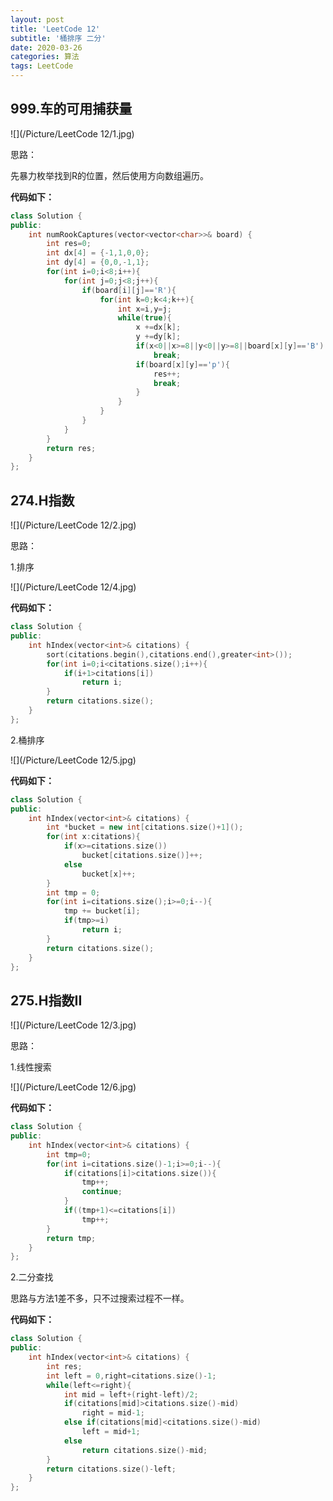 ```yaml
---
layout: post
title: 'LeetCode 12'
subtitle: '桶排序 二分'
date: 2020-03-26
categories: 算法
tags: LeetCode
---
```


## 999.车的可用捕获量

![](/Picture/LeetCode 12/1.jpg)

思路：

先暴力枚举找到R的位置，然后使用方向数组遍历。

**代码如下：**

```c++
class Solution {
public:
    int numRookCaptures(vector<vector<char>>& board) {
        int res=0;
    	int dx[4] = {-1,1,0,0};
    	int dy[4] = {0,0,-1,1};
    	for(int i=0;i<8;i++){
    		for(int j=0;j<8;j++){
    			if(board[i][j]=='R'){
    				for(int k=0;k<4;k++){
    					int x=i,y=j;
    					while(true){
    						x +=dx[k];
    						y +=dy[k];
    						if(x<0||x>=8||y<0||y>=8||board[x][y]=='B')
    							break;
    						if(board[x][y]=='p'){
    							res++;
    							break;
    						}
    					}
    				}
    			}
    		}
    	}
    	return res;
    }
};
```

## 274.H指数

![](/Picture/LeetCode 12/2.jpg)

思路：

1.排序

![](/Picture/LeetCode 12/4.jpg)

**代码如下：**

```c++
class Solution {
public:
    int hIndex(vector<int>& citations) {
    	sort(citations.begin(),citations.end(),greater<int>());
    	for(int i=0;i<citations.size();i++){
    		if(i+1>citations[i])
    			return i;
    	}
    	return citations.size();
    }
};
```

2.桶排序

![](/Picture/LeetCode 12/5.jpg)

**代码如下：**

```c++
class Solution {
public:
    int hIndex(vector<int>& citations) {
    	int *bucket = new int[citations.size()+1]();
    	for(int x:citations){
    		if(x>=citations.size())
    			bucket[citations.size()]++;
    		else
    			bucket[x]++;
    	}
    	int tmp = 0;
    	for(int i=citations.size();i>=0;i--){
    		tmp += bucket[i];
    		if(tmp>=i)
    			return i;
    	}
    	return citations.size();
    }
};
```

## 275.H指数II

![](/Picture/LeetCode 12/3.jpg)

思路：

1.线性搜索

![](/Picture/LeetCode 12/6.jpg)

**代码如下：**

```c++
class Solution {
public:
    int hIndex(vector<int>& citations) {
    	int tmp=0;
    	for(int i=citations.size()-1;i>=0;i--){
    		if(citations[i]>citations.size()){
    			tmp++;
                continue;
            }
    		if((tmp+1)<=citations[i])
    			tmp++;
    	}
    	return tmp;
    }
};
```

2.二分查找

思路与方法1差不多，只不过搜索过程不一样。

**代码如下：**

```c++
class Solution {
public:
    int hIndex(vector<int>& citations) {
    	int res;
    	int left = 0,right=citations.size()-1;
    	while(left<=right){
    		int mid = left+(right-left)/2;
    		if(citations[mid]>citations.size()-mid)
    			right = mid-1;
    		else if(citations[mid]<citations.size()-mid)
    			left = mid+1;
    		else
    			return citations.size()-mid;
    	}
    	return citations.size()-left;
    }
};
```

